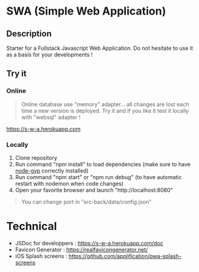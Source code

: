 # SWA (Simple Web Application)

## Description
Starter for a Fullstack Javascript Web Application.
Do not hesitate to use it as a basis for your developments !

## Try it

### Online
> Online database use "memory" adapter... all changes are lost each time a new version is deployed. Try it and if you like it test it locally with "websql" adapter !

https://s-w-a.herokuapp.com

### Locally
1. Clone repository
2. Run command "npm install" to load dependencies (make sure to have [node-gyp](https://github.com/nodejs/node-gyp#installation) correctly installed)
3. Run command "npm start" or "npm run debug" (to have automatic restart with nodemon when code changes)
4. Open your favorite browser and launch "http://localhost:8080" 
> You can change port in "src-back/data/config.json"

# Technical
* JSDoc for developpers : https://s-w-a.herokuapp.com/doc
* Favicon Generator : https://realfavicongenerator.net/
* iOS Splash screens : https://github.com/applification/pwa-splash-screens